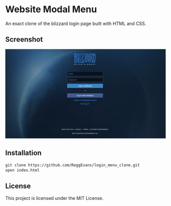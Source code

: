 # Website Modal Menu

An exact clone of the blizzard login page built with HTML and CSS.

## Screenshot
![Login Screen Shot](/images/menu.png)

## Installation
```
git clone https://github.com/ReggEvans/login_menu_clone.git
open index.html
```

## License
This project is licensed under the MIT License.
